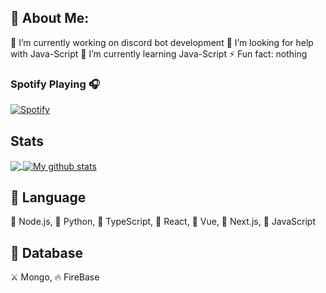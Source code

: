 ## 💫 About Me:
<a> 🔭 I’m currently working on discord bot development </a>
<a> 🤝 I’m looking for help with Java-Script </a>
<a> 🌱 I’m currently learning Java-Script </a>
<a> ⚡ Fun fact: nothing </a>

### Spotify Playing 🎧

[![Spotify](https://novatorem.bgstatic.vercel.app/api/spotify)](https://open.spotify.com/user/31olonwfwhw5hut7zxc45yemfhxm)

## Stats 
<a href="https://github.com/anuraghazra/github-readme-stats">
  <!-- Change the `github-readme-stats.anuraghazra1.vercel.app` to `github-readme-stats.vercel.app`  -->
  <img align="center" src="https://github-readme-stats.vercel.app/api/top-langs/?username=deverays&langs_count=8" />
</a>
<a href="https://github.com/anuraghazra/github-readme-stats">
  <img align="center" src="https://github-readme-stats.anuraghazra1.vercel.app/api?username=deverays&show_icons=true&line_height=27&include_all_commits=true" alt="My github stats" />
</a>

## 🧠 Language
📗 Node.js, 
📔 Python, 
📘 TypeScript, 
📕 React, 
📗 Vue, 
📙 Next.js, 
📒 JavaScript


## 🌌 Database
⚔️ Mongo, 
🔥 FireBase
